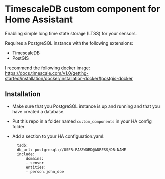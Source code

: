 TimescaleDB custom component for Home Assistant
========================================

Enabling simple long time state storage (LTSS) for your sensors.

Requires a PostgreSQL instance with the following extensions:
* TimescaleDB
* PostGIS

I recommend the following docker image: https://docs.timescale.com/v1.0/getting-started/installation/docker/installation-docker#postgis-docker

## Installation

* Make sure that you PostgreSQL instance is up and running and that you have created a database.
* Put this repo in a folder named ```custom_components``` in your HA config folder
* Add a section to your HA configuration.yaml:

        tsdb:
        db_url: postgresql://USER:PASSWORD@ADRESS/DB:NAME
        include:
            domains:
            - sensor
            entities:
            - person.john_doe